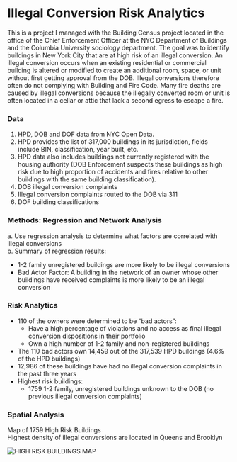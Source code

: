 # Illegal Conversion Risk Analytics

This is a project I managed with the Building Census project located in the office of the Chief Enforcement Officer at the NYC Department of Buildings and the Columbia University sociology department. The goal was to identify buildings in New York City that are at high risk of an illegal conversion. An illegal conversion occurs when an existing residential or commercial building is altered or modified to create an additional room, space, or unit without first getting approval from the DOB. Illegal conversions therefore often do not complying with Building and Fire Code. Many fire deaths are caused by illegal conversions because the illegally converted room or unit is often located in a cellar or attic that lack a second egress to escape a fire.

### Data
1. HPD, DOB and DOF data from NYC Open Data.  
2. HPD provides the list of 317,000 buildings in its jurisdiction, fields include BIN, classification, year built, etc.  
3. HPD data also includes buildings not currently registered with the housing authority (DOB Enforcement suspects these buildings as high risk due to high proportion of accidents and fires relative to other buildings with the same building classification).
4. DOB illegal conversion complaints  
5. Illegal conversion complaints routed to the DOB via 311  
6. DOF building classifications  

### Methods: Regression and Network Analysis
a. Use regression analysis to determine what factors are correlated with illegal conversions  
b. Summary of regression results:  
- 1-2 family unregistered buildings are more likely to be illegal conversions  
- Bad Actor Factor: A building in the network of an owner whose other buildings have received complaints is more likely to be an illegal conversion  

### Risk Analytics
- 110 of the owners were determined to be “bad actors”:  
    - Have a high percentage of violations and no access as final illegal conversion dispositions in their portfolio  
    - Own a high number of 1-2 family and non-registered buildings  
- The 110 bad actors own 14,459 out of the 317,539  HPD buildings (4.6% of the HPD buildings)  
- 12,986 of these buildings have had no illegal conversion complaints in the past three years  
- Highest risk buildings:  
    - 1759 1-2 family, unregistered buildings unknown to the DOB (no previous illegal conversion complaints)
 
 ### Spatial Analysis
 Map of 1759 High Risk Buildings  
 Highest density of illegal conversions are located in Queens and Brooklyn  
 
 ![HIGH RISK BUILDINGS MAP](https://user-images.githubusercontent.com/11237613/104370860-78775180-54ed-11eb-81b9-54599f394e26.png)

